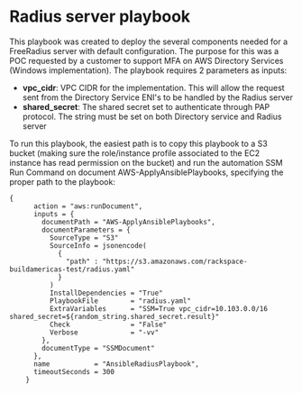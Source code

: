 # Radius server playbook
This playbook was created to deploy the several components needed for a FreeRadius server with default configuration. The purpose for this was a POC requested by a customer to support MFA on AWS Directory Services (Windows implementation).
The playbook requires 2 parameters as inputs:

 - **vpc_cidr**: VPC CIDR for the implementation. This will allow the request sent from the Directory Service ENI's to be handled by the Radius server
 - **shared_secret**: The shared secret set to authenticate through PAP protocol. The string must be set on both Directory service and Radius server

To run this playbook, the easiest path is to copy this playbook to a S3 bucket (making sure the role/instance profile associated to the EC2 instance has read permission on the bucket) and run the automation SSM Run Command on document AWS-ApplyAnsiblePlaybooks, specifying the proper path to the playbook:

```HCL
{
      action = "aws:runDocument",
      inputs = {
        documentPath = "AWS-ApplyAnsiblePlaybooks",
        documentParameters = {
          SourceType = "S3"
          SourceInfo = jsonencode(
            {
              "path" : "https://s3.amazonaws.com/rackspace-buildamericas-test/radius.yaml"
            }
          )
          InstallDependencies = "True"
          PlaybookFile        = "radius.yaml"
          ExtraVariables      = "SSM=True vpc_cidr=10.103.0.0/16 shared_secret=${random_string.shared_secret.result}"
          Check               = "False"
          Verbose             = "-vv"
        },
        documentType = "SSMDocument"
      },
      name           = "AnsibleRadiusPlaybook",
      timeoutSeconds = 300
    }
```